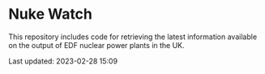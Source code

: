 # Nuke Watch

This repository includes code for retrieving the latest information available on the output of EDF nuclear power plants in the UK.

Last updated: 2023-02-28 15:09